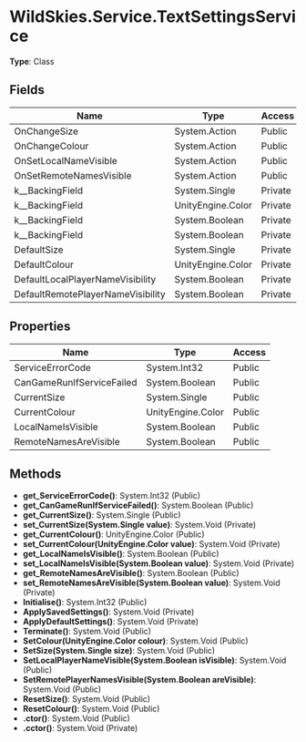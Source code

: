 ﻿# WildSkies.Service.TextSettingsService

**Type**: Class

## Fields

| Name | Type | Access |
|------|------|--------|
| OnChangeSize | System.Action | Public |
| OnChangeColour | System.Action | Public |
| OnSetLocalNameVisible | System.Action | Public |
| OnSetRemoteNamesVisible | System.Action | Public |
| <CurrentSize>k__BackingField | System.Single | Private |
| <CurrentColour>k__BackingField | UnityEngine.Color | Private |
| <LocalNameIsVisible>k__BackingField | System.Boolean | Private |
| <RemoteNamesAreVisible>k__BackingField | System.Boolean | Private |
| DefaultSize | System.Single | Private |
| DefaultColour | UnityEngine.Color | Private |
| DefaultLocalPlayerNameVisibility | System.Boolean | Private |
| DefaultRemotePlayerNameVisibility | System.Boolean | Private |

## Properties

| Name | Type | Access |
|------|------|--------|
| ServiceErrorCode | System.Int32 | Public |
| CanGameRunIfServiceFailed | System.Boolean | Public |
| CurrentSize | System.Single | Public |
| CurrentColour | UnityEngine.Color | Public |
| LocalNameIsVisible | System.Boolean | Public |
| RemoteNamesAreVisible | System.Boolean | Public |

## Methods

- **get_ServiceErrorCode()**: System.Int32 (Public)
- **get_CanGameRunIfServiceFailed()**: System.Boolean (Public)
- **get_CurrentSize()**: System.Single (Public)
- **set_CurrentSize(System.Single value)**: System.Void (Private)
- **get_CurrentColour()**: UnityEngine.Color (Public)
- **set_CurrentColour(UnityEngine.Color value)**: System.Void (Private)
- **get_LocalNameIsVisible()**: System.Boolean (Public)
- **set_LocalNameIsVisible(System.Boolean value)**: System.Void (Private)
- **get_RemoteNamesAreVisible()**: System.Boolean (Public)
- **set_RemoteNamesAreVisible(System.Boolean value)**: System.Void (Private)
- **Initialise()**: System.Int32 (Public)
- **ApplySavedSettings()**: System.Void (Private)
- **ApplyDefaultSettings()**: System.Void (Private)
- **Terminate()**: System.Void (Public)
- **SetColour(UnityEngine.Color colour)**: System.Void (Public)
- **SetSize(System.Single size)**: System.Void (Public)
- **SetLocalPlayerNameVisible(System.Boolean isVisible)**: System.Void (Public)
- **SetRemotePlayerNamesVisible(System.Boolean areVisible)**: System.Void (Public)
- **ResetSize()**: System.Void (Public)
- **ResetColour()**: System.Void (Public)
- **.ctor()**: System.Void (Public)
- **.cctor()**: System.Void (Private)

